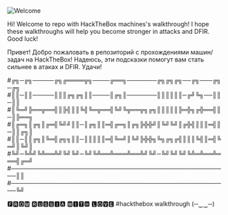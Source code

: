 ![Welcome](https://github.com/user-attachments/assets/1999e8d3-ed6b-486c-bbc4-920976049706)

Hi! Welcome to repo with HackTheBox machines's walkthrough!
I hope these walkthroughs will help you become stronger in attacks and DFIR.
Good luck!

Привет! Добро пожаловать в репозиторий с прохождениями машин/задач на HackTheBox!
Надеюсь, эти подсказки помогут вам стать сильнее в атаках и DFIR.
Удачи!


#╔╗─╔╗─────╔╗╔════╦╗────╔══╗───────╔╗╔╗╔╗──╔╗───╔╗─╔╗
#║║─║║─────║║║╔╗╔╗║║────║╔╗║───────║║║║║║─╔╝╚╗──║║─║║
#║╚═╝╠══╦══╣║╠╣║║╚╣╚═╦══╣╚╝╚╦══╦╗╔╗║║║║║╠═╬╗╔╬══╣║─║╠══╗
#║╔═╗║╔╗║╔═╣╚╝╝║║─║╔╗║║═╣╔═╗║╔╗╠╬╬╝║╚╝╚╝║╔╬╣║║║═╣║─║║╔╗║
#║║─║║╔╗║╚═╣╔╗╗║║─║║║║║═╣╚═╝║╚╝╠╬╬╗╚╗╔╗╔╣║║║╚╣║═╣╚═╝║╚╝║
#╚╝─╚╩╝╚╩══╩╝╚╝╚╝─╚╝╚╩══╩═══╩══╩╝╚╝─╚╝╚╝╚╝╚╩═╩══╩═══╣╔═╝
#───────────────────────────────────────────────────║║
#───────────────────────────────────────────────────╚╝

🅵🆁🅾🅼 🆁🆄🆂🆂🅸🅰 🆆🅸🆃🅷 🅻🅾🆅🅴
#hackthebox walkthrough
(─‿‿─)
